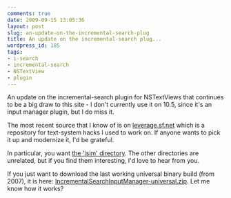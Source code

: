 ```yaml
---
comments: true
date: 2009-09-15 13:05:36
layout: post
slug: an-update-on-the-incremental-search-plug
title: An update on the incremental-search plug...
wordpress_id: 185
tags:
- i-search
- incremental-search
- NSTextView
- plugin
---
```


An update on the incremental-search plugin for NSTextViews that continues to be a big draw to this site - I don't currently use it on 10.5, since it's an input manager plugin, but I do miss it.

The most recent source that I know of is on [leverage.sf.net](http://leverage.sf.net/) which is a repository for text-system hacks I used to work on. If anyone wants to pick it up and modernize it, I'd be grateful.

In particular, you want [the 'isim' directory](http://leverage.svn.sourceforge.net/viewvc/leverage/isim/). The other directories are unrelated, but if you find them interesting, I'd love to hear from you.

If you just want to download the last working universal binary build (from 2007), it is here: [IncrementalSearchInputManager-universal.zip](http://michael-mccracken.net/IncrementalSearchInputManager-universal.zip). Let me know how it works?
